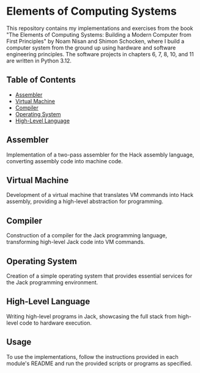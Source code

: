 # Elements of Computing Systems

This repository contains my implementations and exercises from the book "The Elements of Computing Systems: Building a Modern Computer from First Principles" by Noam Nisan and Shimon Schocken, where I build a computer system from the ground up using hardware and software engineering principles. The software projects in chapters 6, 7, 8, 10, and 11 are written in Python 3.12. 

## Table of Contents
- [Assembler](#assembler)
- [Virtual Machine](#virtual-machine)
- [Compiler](#compiler)
- [Operating System](#operating-system)
- [High-Level Language](#high-level-language)

## Assembler
Implementation of a two-pass assembler for the Hack assembly language, converting assembly code into machine code.

## Virtual Machine
Development of a virtual machine that translates VM commands into Hack assembly, providing a high-level abstraction for programming.

## Compiler
Construction of a compiler for the Jack programming language, transforming high-level Jack code into VM commands.

## Operating System
Creation of a simple operating system that provides essential services for the Jack programming environment.

## High-Level Language
Writing high-level programs in Jack, showcasing the full stack from high-level code to hardware execution.

## Usage
To use the implementations, follow the instructions provided in each module's README and run the provided scripts or programs as specified.

